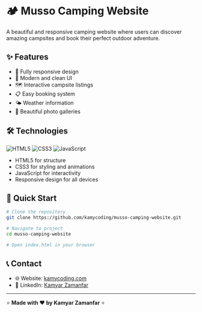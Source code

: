 # 🏕️ Musso Camping Website

A beautiful and responsive camping website where users can discover amazing campsites and book their perfect outdoor adventure.

## ✨ Features
- 📱 Fully responsive design
- 🎨 Modern and clean UI
- 🗺️ Interactive campsite listings
- 📋 Easy booking system
- 🌤️ Weather information
- 📸 Beautiful photo galleries

## 🛠️ Technologies
![HTML5](https://img.shields.io/badge/HTML5-E34F26?style=flat&logo=html5&logoColor=white)
![CSS3](https://img.shields.io/badge/CSS3-1572B6?style=flat&logo=css3&logoColor=white)
![JavaScript](https://img.shields.io/badge/JavaScript-F7DF1E?style=flat&logo=javascript&logoColor=black)

- HTML5 for structure
- CSS3 for styling and animations
- JavaScript for interactivity
- Responsive design for all devices

## 🚀 Quick Start
```bash
# Clone the repository
git clone https://github.com/kamycoding/musso-camping-website.git

# Navigate to project
cd musso-camping-website

# Open index.html in your browser
```

## 📞 Contact
- 🌐 Website: [kamycoding.com](https://www.kamycoding.com)
- 💼 LinkedIn: [Kamyar Zamanfar](https://www.linkedin.com/in/kamyarzamanfar/)

---
⭐ **Made with ❤️ by Kamyar Zamanfar** ⭐